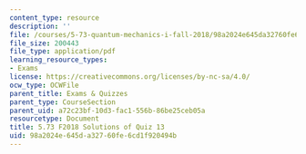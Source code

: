 ```yaml
---
content_type: resource
description: ''
file: /courses/5-73-quantum-mechanics-i-fall-2018/98a2024e645da32760fe6cd1f920494b_MIT5_73F18_quiz13_soln.pdf
file_size: 200443
file_type: application/pdf
learning_resource_types:
- Exams
license: https://creativecommons.org/licenses/by-nc-sa/4.0/
ocw_type: OCWFile
parent_title: Exams & Quizzes
parent_type: CourseSection
parent_uid: a72c23bf-10d3-fac1-556b-86be25ceb05a
resourcetype: Document
title: 5.73 F2018 Solutions of Quiz 13
uid: 98a2024e-645d-a327-60fe-6cd1f920494b
---
```

